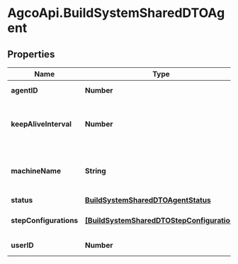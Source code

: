 # AgcoApi.BuildSystemSharedDTOAgent

## Properties

Name | Type | Description | Notes
------------ | ------------- | ------------- | -------------
**agentID** | **Number** | The id of the Agent | [optional] 
**keepAliveInterval** | **Number** | The &#39;Heartbeat Interval&#39; used by the Build Agent. | 
**machineName** | **String** | The machine name of the computer the agent is running on | 
**status** | [**BuildSystemSharedDTOAgentStatus**](BuildSystemSharedDTOAgentStatus.md) |  | 
**stepConfigurations** | [**[BuildSystemSharedDTOStepConfiguration]**](BuildSystemSharedDTOStepConfiguration.md) | The agent&#39;s step configurations | [optional] [readonly] 
**userID** | **Number** | The UserID of the Agent | 


